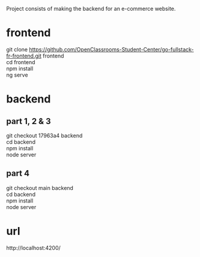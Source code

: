 Project consists of making the backend for an e-commerce website.  

# frontend

git clone https://github.com/OpenClassrooms-Student-Center/go-fullstack-fr-frontend.git frontend  
cd frontend  
npm install  
ng serve  

# backend

## part 1, 2 & 3
git checkout 17963a4 backend  
cd backend  
npm install   
node server

## part 4
git checkout main backend    
cd backend  
npm install   
node server

# url
http://localhost:4200/  
